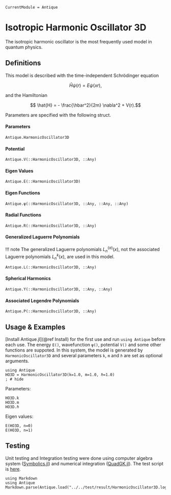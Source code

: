 ```@meta
CurrentModule = Antique
```

# Isotropic Harmonic Oscillator 3D

The isotropic harmonic oscillator is the most frequently used model in quantum physics.

## Definitions

This model is described with the time-independent Schrödinger equation
```math
  \hat{H} \psi(r) = E \psi(xr),
```
and the Hamiltonian
```math
  \hat{H} = - \frac{\hbar^2}{2m} \nabla^2 + V(r).
```
Parameters are specified with the following struct.

#### Parameters
```@docs; canonical=false
Antique.HarmonicOscillator3D
```

#### Potential
```@docs; canonical=false
Antique.V(::HarmonicOscillator3D, ::Any)
```

#### Eigen Values
```@docs; canonical=false
Antique.E(::HarmonicOscillator3D)
```

#### Eigen Functions
```@docs; canonical=false
Antique.ψ(::HarmonicOscillator3D, ::Any, ::Any, ::Any)
```

#### Radial Functions
```@docs; canonical=false
Antique.R(::HarmonicOscillator3D, ::Any)
```

#### Generalized Laguerre Polynomials
!!! note
    The generalized Laguerre polynomials $L_n^{(\alpha)}(x)$, not the associated Laguerre polynomials $L_n^{k}(x)$, are used in this model. 

```@docs; canonical=false
Antique.L(::HarmonicOscillator3D, ::Any)
```

#### Spherical Harmonics
```@docs; canonical=false
Antique.Y(::HarmonicOscillator3D, ::Any, ::Any)
```

#### Associated Legendre Polynomials
```@docs; canonical=false
Antique.P(::HarmonicOscillator3D, ::Any)
```

## Usage & Examples

[Install Antique.jl](@ref Install) for the first use and run `using Antique` before each use. The energy `E()`, wavefunction `ψ()`, potential `V()` and some other functions are suppoted. In this system, the model is generated by `HarmonicOscillator3D` and several parameters `k`, `m` and `ℏ` are set as optional arguments.

```@example HO3D
using Antique
HO3D = HarmonicOscillator3D(k=1.0, m=1.0, ℏ=1.0)
; # hide
```

Parameters:

```@repl HO3D
HO3D.k
HO3D.m
HO3D.ℏ
```

Eigen values:

```@repl HO3D
E(HO3D, n=0)
E(HO3D, n=1)
```

## Testing

Unit testing and Integration testing were done using computer algebra system ([Symbolics.jl](https://symbolics.juliasymbolics.org/stable/)) and numerical integration ([QuadGK.jl](https://juliamath.github.io/QuadGK.jl/stable/)). The test script is [here](https://github.com/ohno/Antique.jl/blob/main/test/HarmonicOscillator3D.jl).

```@eval
using Markdown
using Antique
Markdown.parse(Antique.load("../../test/result/HarmonicOscillator3D.log"))
```

